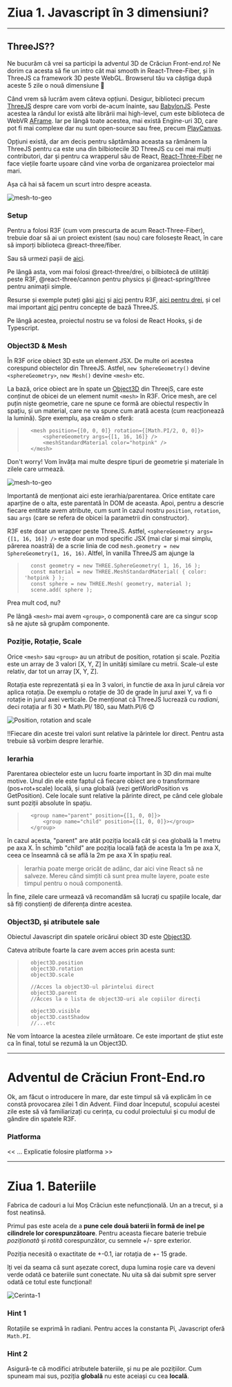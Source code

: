 # Ziua 1. Javascript în 3 dimensiuni?
---

## ThreeJS??

Ne bucurăm că vrei sa participi la adventul 3D de Crăciun Front-end.ro! Ne dorim ca acesta să fie un intro cât mai smooth in React-Three-Fiber, și în ThreeJS ca framework 3D peste WebGL. Browserul tău va câștiga după aceste 5 zile o nouă dimensiune 🤯

Când vrem să lucrăm avem câteva opțiuni. Desigur, biblioteci precum [ThreeJS](https://threejs.org/) despre care vom vorbi de-acum înainte, sau [BabylonJS](https://www.babylonjs.com/). Peste acestea la rândul lor există alte librării mai high-level, cum este biblioteca de WebVR [AFrame](https://aframe.io/). Iar pe lângă toate acestea, mai există Engine-uri 3D, care pot fi mai complexe dar nu sunt open-source sau free, precum [PlayCanvas](https://playcanvas.com/).

Opțiuni există, dar am decis pentru săptămâna aceasta sa rămânem la ThreeJS pentru ca este una din bilbiotecile 3D ThreeJS cu cei mai mulți contributori, dar și pentru ca wrapperul său de React, [React-Three-Fiber](https://docs.pmnd.rs/react-three-fiber/getting-started/introduction) ne face viețile foarte ușoare când vine vorba de organizarea proiectelor mai mari.

Așa că hai să facem un scurt intro despre aceasta.


![mesh-to-geo](https://vr-projects-eu.s3.eu-central-1.amazonaws.com/front-end-ro/c1-main.png)

### Setup

Pentru a folosi R3F (cum vom prescurta de acum React-Three-Fiber), trebuie doar să ai un proiect existent (sau nou) care folosește React, în care să imporți biblioteca @react-three/fiber. 

Sau să urmezi pașii de [aici](https://docs.pmnd.rs/react-three-fiber/getting-started/installation).

Pe lângă asta, vom mai folosi @react-three/drei, o bilbiotecă de utilități peste R3F, @react-three/cannon pentru physics și @react-spring/three pentru animații simple.

Resurse și exemple puteți găsi [aici](https://docs.pmnd.rs/react-three-fiber/getting-started/examples) și [aici](https://codesandbox.io/examples/package/react-three-fiber) pentru R3F, [aici pentru drei](https://codesandbox.io/examples/package/@react-three/drei), și cel mai important [aici](https://threejs.org/examples) pentru concepte de bază ThreeJS.

Pe lângă acestea, proiectul nostru se va folosi de React Hooks, și de Typescript.

### Object3D & Mesh

În R3F orice obiect 3D este un element JSX. De multe ori acestea corespund obiectelor din ThreeJS. Astfel, `new SphereGeometry()` devine `<sphereGeometry>`, `new Mesh()` devine `<mesh>` etc.

La bază, orice obiect are în spate un [Object3D](https://threejs.org/docs/?q=object3#api/en/core/Object3D) din ThreejS, care este conținut de obicei de un element numit `<mesh>` în R3F. Orice mesh, are cel puțin niște geometrie, care ne spune ce formă are obiectul respectiv în spațiu, și un material, care ne va spune cum arată acesta (cum reacționează la lumină). Spre exemplu, așa creăm o sferă:

>       <mesh position={[0, 0, 0]} rotation={[Math.PI/2, 0, 0]}>
>           <sphereGeometry args={[1, 16, 16]} />
>           <meshStandardMaterial color="hotpink" />
>       </mesh>

Don't worry! Vom învăța mai multe despre tipuri de geometrie și materiale în zilele care urmează. 

![mesh-to-geo](https://vr-projects-eu.s3.eu-central-1.amazonaws.com/front-end-ro/c1-mesh.jpg)

Importantă de menționat aici este ierarhia/parentarea. Orice entitate care aparține de o alta, este parentată în DOM de aceasta. Apoi, pentru a descrie fiecare entitate avem atribute, cum sunt în cazul nostru `position`, `rotation`, sau `args` (care se refera de obicei la parametrii din constructor).

R3F este doar un wrapper peste ThreeJS. Astfel, `<sphereGeometry args={[1, 16, 16]} />` este doar un mod specific JSX (mai clar și mai simplu, părerea noastră) de a scrie linia de cod `mesh.geometry = new SphereGeometry(1, 16, 16)`. 
Altfel, în vanilla ThreeJS am ajunge la 

>       const geometry = new THREE.SphereGeometry( 1, 16, 16 );
>       const material = new THREE.MeshStandardMaterial( { color: 'hotpink } );
>       const sphere = new THREE.Mesh( geometry, material );
>       scene.add( sphere );

Prea mult cod, nu?

Pe lângă `<mesh>` mai avem `<group>`, o componentă care are ca singur scop să ne ajute să grupăm componente. 

### Poziție, Rotație, Scale

Orice `<mesh>` sau `<group>` au un atribut de position, rotation și scale. Pozitia este un array de 3 valori [X, Y, Z] în unități similare cu metrii. Scale-ul este relativ, dar tot un array [X, Y, Z].

Rotația este reprezentată și ea în 3 valori, in functie de axa în jurul căreia vor aplica rotația. De exemplu o rotație de 30 de grade în jurul axei Y, va fi o rotație in jurul axei verticale. De menționat că ThreeJS lucrează cu *radiani*, deci rotația ar fi 30 * Math.PI/ 180, sau Math.PI/6 😊



![Position, rotation and scale](https://vr-projects-eu.s3.eu-central-1.amazonaws.com/front-end-ro/c1-pos-rot-scale.jpg)


!!Fiecare din aceste trei valori sunt relative la părintele lor direct. Pentru asta trebuie să vorbim despre Ierarhie.

### Ierarhia

Parentarea obiectelor este un lucru foarte important în 3D din mai multe motive. Unul din ele este faptul că fiecare obiect are o transformare (pos+rot+scale) locală, și una globală (vezi getWorldPosition vs GetPosition). Cele locale sunt relative la părinte direct, pe când cele globale sunt poziții absolute în spațiu.

>       <group name="parent" position={[1, 0, 0]}>
>           <group name="child" position={[1, 0, 0]}></group>
>       </group>

în cazul acesta, "parent" are atât poziția locală cât și cea globală la 1 metru pe axa X. În schimb "child" are poziția locală față de acesta la 1m pe axa X, ceea ce înseamnă că se află la 2m pe axa X în spațiu real.

>Ierarhia poate merge oricât de adânc, dar aici vine React să ne salveze. Mereu când simțiti că sunt prea multe layere, poate este timpul pentru o nouă componentă.

În fine, zilele care urmează vă recomandăm să lucrați cu spațiile locale, dar să fiți conștienți de diferența dintre acestea.

### Object3D, și atributele sale

Obiectul Javascript din spatele oricărui obiect 3D este [Object3D](https://threejs.org/docs/#api/en/core/Object3D).

Cateva atribute foarte la care avem acces prin acesta sunt:

>       object3D.position
>       object3D.rotation
>       object3D.scale
>
>       //Acces la object3D-ul părintelui direct
>       object3D.parent
>       //Acces la o lista de object3D-uri ale copiilor direcți
>       
>       object3D.visible
>       object3D.castShadow
>       //...etc

Ne vom întoarce la acestea zilele următoare. Ce este important de știut este ca în final, totul se rezumă la un Object3D.

---
# Adventul de Crăciun Front-End.ro
Ok, am făcut o introducere în mare, dar este timpul să vă explicăm în ce constă provocarea zilei 1 din Advent. Fiind doar începutul, scopului acestei zile este să vă familiarizați cu cerința, cu codul proiectului și cu modul de gândire din spatele R3F.

### Platforma

<< ... Explicatie folosire platforma >>

---

# Ziua 1. Bateriile
Fabrica de cadouri a lui Moș Crăciun este nefuncțională. Un an a trecut, și a fost neatinsă.

Primul pas este acela de a **pune cele două baterii în formă de inel pe cilindrele lor corespunzătoare**. Pentru aceasta fiecare baterie trebuie *poziționată* și *rotită* corespunzător, cu semnele +/- spre exterior.

Poziția necesită o exactitate de +-0.1, iar rotația de +- 15 grade.

îți vei da seama că sunt așezate corect, dupa lumina roșie care va deveni verde odată ce bateriile sunt conectate. Nu uita să dai submit spre server odată ce totul este funcțional!

![Cerinta-1](https://vr-projects-eu.s3.eu-central-1.amazonaws.com/front-end-ro/c1-cerinta.png)

### Hint 1
Rotațiile se exprimă în radiani. Pentru acces la constanta Pi, Javascript oferă `Math.PI`.

### Hint 2
Asigură-te că modifici atributele bateriile, și nu pe ale pozițiilor. Cum spuneam mai sus, poziția **globală** nu este aceiași cu cea **locală**.